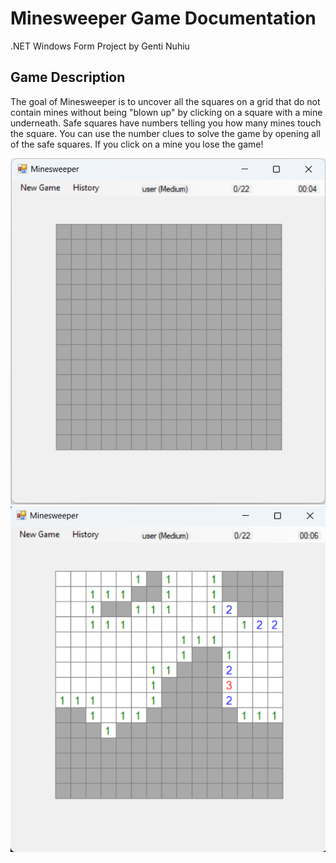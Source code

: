 # Minesweeper Game Documentation
.NET Windows Form Project by Genti Nuhiu

## Game Description
The goal of Minesweeper is to uncover all the squares on a grid that do not contain mines without being "blown up" by clicking on a square with a mine underneath. Safe squares have numbers telling you how many mines touch the square. You can use the number clues to solve the game by opening all of the safe squares. If you click on a mine you lose the game!

![Minesweeper Game](https://github.com/gentinuhiu/Minesweeper/blob/main/Minesweeper/github-images/grid-empty.png)
![Minesweeper Game](https://github.com/gentinuhiu/Minesweeper/blob/main/Minesweeper/github-images/mines-hide.png)

